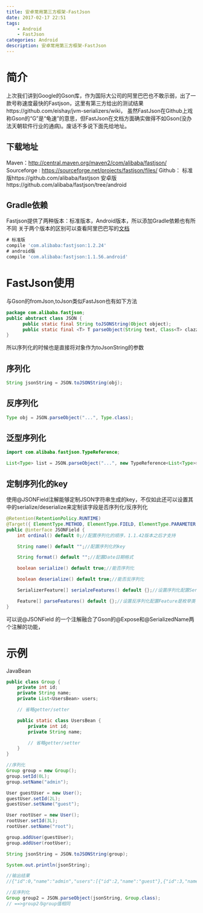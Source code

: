 ```yaml
---
title: 安卓常用第三方框架-FastJson
date: 2017-02-17 22:51
tags:
    - Android
    - FastJson
categories: Android
description: 安卓常用第三方框架-FastJson
---
```

# 简介
上次我们讲到Google的Gson库，作为国际大公司的阿里巴巴也不敢示弱，出了一款号称速度最快的Fastjson，这里有第三方给出的测试结果https://github.com/eishay/jvm-serializers/wiki， 虽然FastJson在Github上戏称Gson的“G”是“龟速”的意思，但FastJson在文档方面确实做得不如Gson(没办法天朝软件行业的通病)。废话不多说下面先给地址。

## 下载地址
Maven：http://central.maven.org/maven2/com/alibaba/fastjson/
Sourceforge : https://sourceforge.net/projects/fastjson/files/
Github：
 标准版https://github.com/alibaba/fastjson
 安卓版https://github.com/alibaba/fastjson/tree/android
## Gradle依赖
Fastjson提供了两种版本：标准版本，Android版本，所以添加Gradle依赖也有所不同
关于两个版本的区别可以查看阿里巴巴写的[文档](https://github.com/alibaba/fastjson/wiki/Android%E7%89%88%E6%9C%AC)
```groovy
# 标准版
compile 'com.alibaba:fastjson:1.2.24'
# android版
compile 'com.alibaba:fastjson:1.1.56.android'
```
# FastJson使用
与Gson的fromJson,toJson类似FastJson也有如下方法
```java
package com.alibaba.fastjson;
public abstract class JSON {
      public static final String toJSONString(Object object);
      public static final <T> T parseObject(String text, Class<T> clazz, Feature... features);
}
```
所以序列化的时候也是直接将对象作为toJsonString的参数
## 序列化
```java
String jsonString = JSON.toJSONString(obj);
```
## 反序列化
```java
Type obj = JSON.parseObject("...", Type.class);
```
## 泛型序列化
```java
import com.alibaba.fastjson.TypeReference;

List<Type> list = JSON.parseObject("...", new TypeReference<List<Type>>() {});
```
## 定制序列化的key
使用@JSONField注解能够定制JSON字符串生成的key，不仅如此还可以设置其中的serialize/deserialize来定制该字段是否序列化/反序列化
```java
@Retention(RetentionPolicy.RUNTIME)
@Target({ ElementType.METHOD, ElementType.FIELD, ElementType.PARAMETER })
public @interface JSONField {
    int ordinal() default 0;//配置序列化的顺序，1.1.42版本之后才支持

    String name() default "";//配置序列化的key

    String format() default "";//配置Date日期格式

    boolean serialize() default true;//能否序列化

    boolean deserialize() default true;//能否反序列化

    SerializerFeature[] serialzeFeatures() default {};//设置序列化配置SerializerFeature是枚举类

    Feature[] parseFeatures() default {};//设置反序列化配置Feature是枚举类
}
```
可以说@JSONField 的一个注解融合了Gson的@Expose和@SerializedName两个注解的功能，

# 示例
JavaBean
```java
public class Group {
    private int id;
    private String name;
    private List<UsersBean> users;

    // 省略getter/setter

    public static class UsersBean {
        private int id;
        private String name;

        // 省略getter/setter
    }
}

//序列化
Group group = new Group();
group.setId(0L);
group.setName("admin");

User guestUser = new User();
guestUser.setId(2L);
guestUser.setName("guest");

User rootUser = new User();
rootUser.setId(3L);
rootUser.setName("root");

group.addUser(guestUser);
group.addUser(rootUser);

String jsonString = JSON.toJSONString(group);

System.out.println(jsonString);

//输出结果
//{"id":0,"name":"admin","users":[{"id":2,"name":"guest"},{"id":3,"name":"root"}]}

//反序列化
Group group2 = JSON.parseObject(jsonString, Group.class);
// ==>group2与group值相同
```

